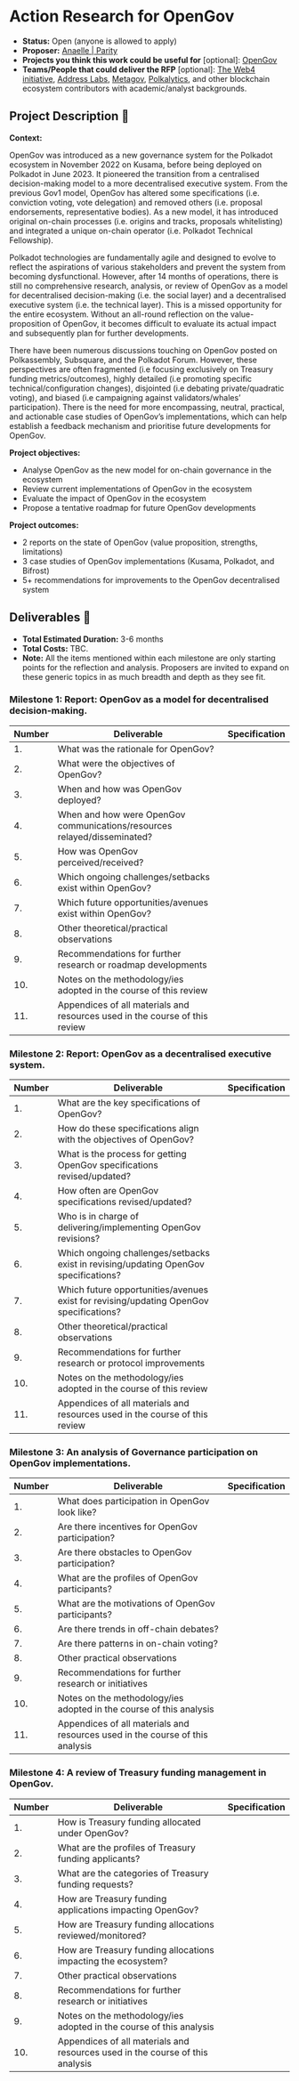 # Action Research for OpenGov

* **Status:** Open (anyone is allowed to apply) 
* **Proposer:**  [Anaelle | Parity](https://github.com/anaelleparity)
* **Projects you think this work could be useful for** [optional]: [OpenGov](https://wiki.polkadot.network/docs/learn-polkadot-opengov-index)
* **Teams/People that could deliver the RFP** [optional]: [The Web4 initiative](https://forum.polkadot.network/t/the-web4-initiative-decentralizing-user-powers-and-controls/4202/3), [Address Labs](https://polkadot.polkassembly.io/referenda/450), [Metagov](https://polkadot.polkassembly.io/post/1777), [Polkalytics](https://polkadot.polkassembly.io/referenda/459), and other blockchain ecosystem contributors with academic/analyst backgrounds.

## Project Description :page_facing_up:   

**Context:**

OpenGov was introduced as a new governance system for the Polkadot ecosystem in November 2022 on Kusama, before being deployed on Polkadot in June 2023. It pioneered the transition from a centralised decision-making model to a more decentralised executive system. 
From the previous Gov1 model, OpenGov has altered some specifications (i.e. conviction voting, vote delegation) and removed others (i.e. proposal endorsements, representative bodies). As a new model, it has introduced original on-chain processes (i.e. origins and tracks, proposals whitelisting) and integrated a unique on-chain operator (i.e. Polkadot Technical Fellowship).

Polkadot technologies are fundamentally agile and designed to evolve to reflect the aspirations of various stakeholders and prevent the system from becoming dysfunctional. However, after 14 months of operations, there is still no comprehensive research, analysis, or review of OpenGov as a model for decentralised decision-making (i.e. the social layer) and a decentralised executive system (i.e. the technical layer).
This is a missed opportunity for the entire ecosystem. Without an all-round reflection on the value-proposition of OpenGov, it becomes difficult to evaluate its actual impact and subsequently plan for further developments. 

There have been numerous discussions touching on OpenGov posted on Polkassembly, Subsquare, and the Polkadot Forum. However, these perspectives are often fragmented (i.e focusing exclusively on Treasury funding metrics/outcomes), highly detailed (i.e promoting specific technical/configuration changes), disjointed (i.e debating private/quadratic voting), and biased (i.e campaigning against validators/whales’ participation). 
There is the need for more encompassing, neutral, practical, and actionable case studies of OpenGov’s implementations, which can help establish a feedback mechanism and prioritise future developments for OpenGov.


**Project objectives:**

- Analyse OpenGov as the new model for on-chain governance in the ecosystem
- Review current implementations of OpenGov in the ecosystem
- Evaluate the impact of OpenGov in the ecosystem
- Propose a tentative roadmap for future OpenGov developments


**Project outcomes:**

- 2 reports on the state of OpenGov (value proposition, strengths, limitations)
- 3 case studies of OpenGov implementations (Kusama, Polkadot, and Bifrost)
- 5+ recommendations for improvements to the OpenGov decentralised system



## Deliverables :nut_and_bolt:

* **Total Estimated Duration:** 3-6 months
* **Total Costs:** TBC. 
* **Note:** All the items mentioned within each milestone are only starting points for the reflection and analysis. Proposers are invited to expand on these generic topics in as much breadth and depth as they see fit.

### Milestone 1: Report: OpenGov as a model for decentralised decision-making.

| Number | Deliverable | Specification | 
| ------------- | ------------- | ------------- |
| 1. | What was the rationale for OpenGov?  
| 2. | What were the objectives of OpenGov? 
| 3. | When and how was OpenGov deployed? 
| 4. | When and how were OpenGov communications/resources relayed/disseminated?
| 5. | How was OpenGov perceived/received?
| 6. | Which ongoing challenges/setbacks exist within OpenGov?
| 7. | Which future opportunities/avenues exist within OpenGov?
| 8. | Other theoretical/practical observations
| 9. | Recommendations for further research or roadmap developments
| 10. | Notes on the methodology/ies adopted in the course of this review
| 11. | Appendices of all materials and resources used in the course of this review


### Milestone 2: Report: OpenGov as a decentralised executive system.

| Number | Deliverable | Specification | 
| ------------- | ------------- | ------------- |
| 1. | What are the key specifications of OpenGov?  
| 2. | How do these specifications align with the objectives of OpenGov? 
| 3. | What is the process for getting OpenGov specifications revised/updated? 
| 4. | How often are OpenGov specifications revised/updated?
| 5. | Who is in charge of delivering/implementing OpenGov revisions?
| 6. | Which ongoing challenges/setbacks exist in revising/updating OpenGov specifications?
| 7. | Which future opportunities/avenues exist for revising/updating OpenGov specifications?
| 8. | Other theoretical/practical observations
| 9. | Recommendations for further research or protocol improvements
| 10. | Notes on the methodology/ies adopted in the course of this review
| 11. | Appendices of all materials and resources used in the course of this review


### Milestone 3: An analysis of Governance participation on OpenGov implementations. 

| Number | Deliverable | Specification | 
| ------------- | ------------- | ------------- |
| 1. | What does participation in OpenGov look like?
| 2. | Are there incentives for OpenGov participation?
| 3. | Are there obstacles to OpenGov participation?
| 4. | What are the profiles of OpenGov participants?
| 5. | What are the motivations of OpenGov participants?
| 6. | Are there trends in off-chain debates?
| 7. | Are there patterns in on-chain voting?
| 8. | Other practical observations
| 9. | Recommendations for further research or initiatives
| 10. | Notes on the methodology/ies adopted in the course of this analysis
| 11. | Appendices of all materials and resources used in the course of this analysis


### Milestone 4: A review of Treasury funding management in OpenGov.

| Number | Deliverable | Specification | 
| ------------- | ------------- | ------------- |
| 1. | How is Treasury funding allocated under OpenGov?
| 2. | What are the profiles of Treasury funding applicants? 
| 3. | What are the categories of Treasury funding requests?
| 4. | How are Treasury funding applications impacting OpenGov?
| 5. | How are Treasury funding allocations reviewed/monitored?
| 6. | How are Treasury funding allocations impacting the ecosystem?
| 7. | Other practical observations
| 8. | Recommendations for further research or initiatives
| 9. | Notes on the methodology/ies adopted in the course of this analysis
| 10. | Appendices of all materials and resources used in the course of this analysis

